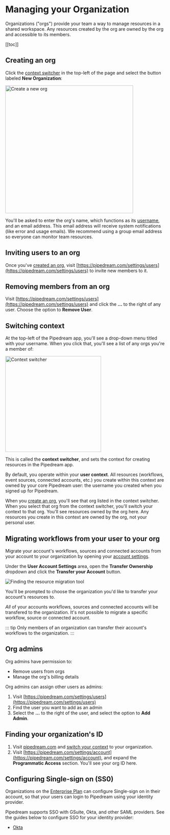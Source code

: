 # Managing your Organization

Organizations ("orgs") provide your team a way to manage resources in a shared workspace. Any resources created by the org are owned by the org and accessible to its members.

[[toc]]

## Creating an org

Click the [context switcher](#switching-context) in the top-left of the page and select the button labeled **New Organization**:

<div>
<img alt="Create a new org" src="./images/create-an-org.gif" width="400px">
</div>

You'll be asked to enter the org's name, which functions as its [username](/user-settings/#account), and an email address. This email address will receive system notifications (like error and usage emails). We recommend using a group email address so everyone can monitor team resources.

## Inviting users to an org

Once you've [created an org](#creating-an-org), visit [https://pipedream.com/settings/users](https://pipedream.com/settings/users) to invite new members to it. 

## Removing members from an org

Visit [https://pipedream.com/settings/users](https://pipedream.com/settings/users) and click the **...** to the right of any user. Choose the option to **Remove User**.

## Switching context

At the top-left of the Pipedream app, you'll see a drop-down menu titled with your username. When you click that, you'll see a list of any orgs you're a member of:

<div>
<img alt="Context switcher" src="./images/context-switcher.png" width="300px">
</div>

This is called the **context switcher**, and sets the context for creating resources in the Pipedream app.

By default, you operate within your **user context**. All resources (workflows, event sources, connected accounts, etc.) you create within this context are owned by your core Pipedream user: the username you created when you signed up for Pipedream.

When you [create an org](#creating-an-org), you'll see that org listed in the context switcher. When you select that org from the context switcher, you'll switch your context to that org. You'll see resources owned by the org here. Any resources you create in this context are owned by the org, not your personal user.

## Migrating workflows from your user to your org

Migrate your account's workflows, sources and connected accounts from your account to your organization by opening your [account settings](https://pipedream.com/settings/account).

Under the **User Account Settings** area, open the **Transfer Ownership** dropdown and click the **Transfer your Account** button.

![Finding the resource migration tool](https://res.cloudinary.com/pipedreamin/image/upload/v1658170705/docs/components/CleanShot_2022-07-18_at_14.57.15_2x_nrxj6w.png)

You'll be prompted to choose the organization you'd like to transfer your account's resources to.

_All_ of your accounts workflows, sources and connected accounts will be transfered to the organization. It's not possible to migrate a specific workflow, source or connected account.

::: tip
Only members of an organization can transfer their account's workflows to the organization.
:::

## Org admins

Org admins have permission to:

- Remove users from orgs
- Manage the org's billing details

Org admins can assign other users as admins:

1. Visit [https://pipedream.com/settings/users](https://pipedream.com/settings/users)
2. Find the user you want to add as an admin
3. Select the **...** to the right of the user, and select the option to **Add Admin**.

## Finding your organization's ID

1. Visit [pipedream.com](https://pipedream.com) and [switch your context](#switching-context) to your organization.
2. Visit [https://pipedream.com/settings/account](https://pipedream.com/settings/account), and expand the **Programmatic Access** section. You'll see your org ID here.

## Configuring Single-sign on (SS0)

Organizations on the [Enterprise Plan](/pricing/#enterprise-plan) can configure Single-sign on in their account, so that your users can login to Pipedream using your identity provider.

Pipedream supports SSO with GSuite, Okta, and other SAML providers. See the guides below to configure SSO for your identity provider:

- [Okta](/orgs/sso/okta/)
